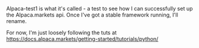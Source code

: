 Alpaca-test1 is what it's called - a test to see how I can successfully set up the Alpaca.markets api. Once I've got a stable framework running, I'll rename.

For now, I'm just loosely following the tuts at https://docs.alpaca.markets/getting-started/tutorials/python/
